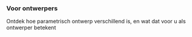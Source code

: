 ---
---

### Voor ontwerpers

Ontdek hoe parametrisch ontwerp verschillend is, en wat dat voor u als ontwerper betekent

